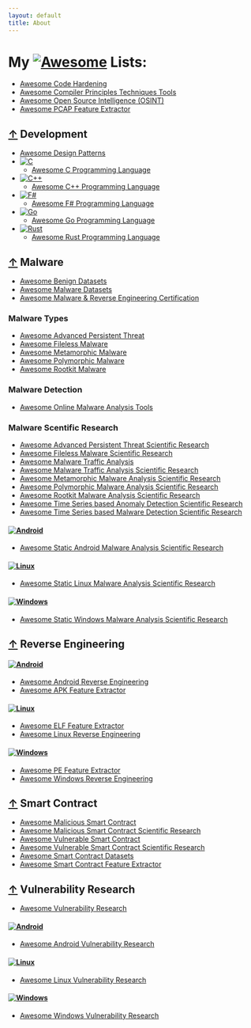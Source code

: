 ```yaml
---
layout: default
title: About
---
```

# My [![Awesome](https://awesome.re/badge.svg)](https://awesome.re) Lists:
 * [Awesome Code Hardening](https://github.com/cybersecurity-dev/awesome-code-hardening)
 * [Awesome Compiler Principles Techniques Tools](https://github.com/cybersecurity-dev/awesome-compiler-principles-techniques-tools)
 * [Awesome Open Source Intelligence (OSINT)](https://github.com/cybersecurity-dev/awesome-open-source-intelligence)
 * [Awesome PCAP Feature Extractor](https://github.com/cybersecurity-dev/awesome-pcap-feature-extractor)

## [↑](#my--lists) Development
 * [Awesome Design Patterns](https://github.com/cybersecurity-dev/awesome-design-patterns)
 * [![C](https://img.shields.io/badge/C-00599C?logo=c&logoColor=white)](#)
   * [Awesome C Programming Language](https://github.com/cybersecurity-dev/awesome-c-programming-language)
 * [![C++](https://img.shields.io/badge/C++-%2300599C.svg?logo=c%2B%2B&logoColor=white)](#)
   * [Awesome C++ Programming Language](https://github.com/cybersecurity-dev/awesome-cpp-programming-language)
 * [![F#](https://img.shields.io/badge/F%23-378BBA?logo=fsharp&logoColor=fff)](#)
   * [Awesome F# Programming Language](https://github.com/cybersecurity-dev/awesome-fsharp-programming-language)
 * [![Go](https://img.shields.io/badge/Go-%2300ADD8.svg?&logo=go&logoColor=white)](#)
   * [Awesome Go Programming Language](https://github.com/cybersecurity-dev/awesome-go-programming-language)
 * [![Rust](https://img.shields.io/badge/Rust-%23000000.svg?e&logo=rust&logoColor=white)](#)
   * [Awesome Rust Programming Language](https://github.com/cybersecurity-dev/awesome-rust-programming-language)

## [↑](#my--lists) Malware
 * [Awesome Benign Datasets](https://github.com/cybersecurity-dev/awesome-benign-datasets)
 * [Awesome Malware Datasets](https://github.com/cybersecurity-dev/awesome-malware-datasets)
 * [Awesome Malware & Reverse Engineering Certification](https://github.com/cybersecurity-dev/awesome-malware-reverse-engineering-certification)
  
  ### Malware Types
   * [Awesome Advanced Persistent Threat](https://github.com/cybersecurity-dev/awesome-advanced-persistent-threat)
   * [Awesome Fileless Malware](https://github.com/cybersecurity-dev/awesome-fileless-malware)
   * [Awesome Metamorphic Malware](https://github.com/cybersecurity-dev/awesome-metamorphic-malware)
   * [Awesome Polymorphic Malware](https://github.com/cybersecurity-dev/awesome-polymorphic-malware)
   * [Awesome Rootkit Malware](https://github.com/cybersecurity-dev/awesome-rootkit-malware)

  ### Malware Detection
   * [Awesome Online Malware Analysis Tools](https://github.com/cybersecurity-dev/awesome-online-malware-analysis-tools)

  ### Malware Scentific Research
   * [Awesome Advanced Persistent Threat Scientific Research](https://github.com/cybersecurity-dev/awesome-advanced-persistent-threat-scientific-research)
   * [Awesome Fileless Malware Scientific Research](https://github.com/cybersecurity-dev/awesome-fileless-malware-scientific-research)
   * [Awesome Malware Traffic Analysis](https://github.com/cybersecurity-dev/awesome-malware-traffic-analysis)
   * [Awesome Malware Traffic Analysis Scientific Research](https://github.com/cybersecurity-dev/awesome-malware-traffic-analysis-scientific-research)
   * [Awesome Metamorphic Malware Analysis Scientific Research](https://github.com/cybersecurity-dev/awesome-metamorphic-malware-analysis-scientific-research)
   * [Awesome Polymorphic Malware Analysis Scientific Research](https://github.com/cybersecurity-dev/awesome-polymorphic-malware-analysis-scientific-research)
   * [Awesome Rootkit Malware Analysis Scientific Research](https://github.com/cybersecurity-dev/awesome-rootkit-malware-analysis-scientific-research)
   * [Awesome Time Series based Anomaly Detection Scientific Research](https://github.com/cybersecurity-dev/awesome-time-series-anomaly-detection-scientific-research)
   * [Awesome Time Series based Malware Detection Scientific Research](https://github.com/cybersecurity-dev/awesome-time-series-malware-detection-scientific-research)

  #### [![Android](https://img.shields.io/badge/Android-3DDC84?logo=android&logoColor=white)](#)
   * [Awesome Static Android Malware Analysis Scientific Research](https://github.com/cybersecurity-dev/awesome-static-android-malware-analysis-scientific-research)

  #### [![Linux](https://img.shields.io/badge/Linux-FCC624?logo=linux&logoColor=black)](#)
   * [Awesome Static Linux Malware Analysis Scientific Research](https://github.com/cybersecurity-dev/awesome-static-linux-malware-analysis-scientific-research)

  #### [![Windows](https://custom-icon-badges.demolab.com/badge/Windows-0078D6?logo=windows11&logoColor=white)](#)
   * [Awesome Static Windows Malware Analysis Scientific Research](https://github.com/cybersecurity-dev/awesome-static-windows-malware-analysis-scientific-research)

## [↑](#my--lists) Reverse Engineering

#### [![Android](https://img.shields.io/badge/Android-3DDC84?logo=android&logoColor=white)](#)
 * [Awesome Android Reverse Engineering](https://github.com/cybersecurity-dev/awesome-android-reverse-engineering)
 * [Awesome APK Feature Extractor](https://github.com/cybersecurity-dev/awesome-apk-feature-extractor)

#### [![Linux](https://img.shields.io/badge/Linux-FCC624?logo=linux&logoColor=black)](#)
 * [Awesome ELF Feature Extractor](https://github.com/cybersecurity-dev/awesome-elf-feature-extractor)
 * [Awesome Linux Reverse Engineering](https://github.com/cybersecurity-dev/awesome-linux-reverse-engineering/)

#### [![Windows](https://custom-icon-badges.demolab.com/badge/Windows-0078D6?logo=windows11&logoColor=white)](#)
 * [Awesome PE Feature Extractor](https://github.com/cybersecurity-dev/awesome-pe-feature-extractor)
 * [Awesome Windows Reverse Engineering](https://github.com/cybersecurity-dev/awesome-windows-reverse-engineering)

## [↑](#my--lists) Smart Contract
 * [Awesome Malicious Smart Contract](https://github.com/cybersecurity-dev/awesome-malicious-smart-contract)
 * [Awesome Malicious Smart Contract Scientific Research](https://github.com/cybersecurity-dev/awesome-malicious-smart-contract-scientific-research)
 * [Awesome Vulnerable Smart Contract](https://github.com/cybersecurity-dev/awesome-vulnerable-smart-contract)
 * [Awesome Vulnerable Smart Contract Scientific Research](https://github.com/cybersecurity-dev/awesome-vulnerable-smart-contract-scientific-research)
 * [Awesome Smart Contract Datasets](https://github.com/cybersecurity-dev/awesome-smartcontract-datasets)
 * [Awesome Smart Contract Feature Extractor](https://github.com/cybersecurity-dev/awesome-smartcontract-feature-extractor)

## [↑](#my--lists) Vulnerability Research
 * [Awesome Vulnerability Research](https://github.com/cybersecurity-dev/awesome-vulnerability-research)

#### [![Android](https://img.shields.io/badge/Android-3DDC84?logo=android&logoColor=white)](#)
 * [Awesome Android Vulnerability Research](https://github.com/cybersecurity-dev/awesome-android-vulnerability-research)

#### [![Linux](https://img.shields.io/badge/Linux-FCC624?logo=linux&logoColor=black)](#)
 * [Awesome Linux Vulnerability Research](https://github.com/cybersecurity-dev/awesome-linux-vulnerability-research)

#### [![Windows](https://custom-icon-badges.demolab.com/badge/Windows-0078D6?logo=windows11&logoColor=white)](#)
 * [Awesome Windows Vulnerability Research](https://github.com/cybersecurity-dev/awesome-windows-vulnerability-research)
